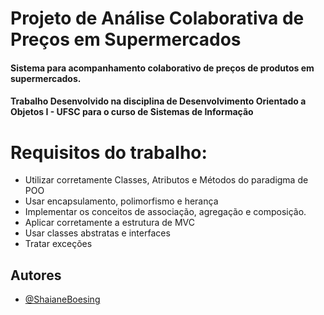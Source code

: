 # Projeto de Análise Colaborativa de Preços em Supermercados
#### Sistema para acompanhamento colaborativo de preços de produtos em supermercados.

#### Trabalho Desenvolvido na disciplina de Desenvolvimento Orientado a Objetos I - UFSC para o curso de Sistemas de Informação

# Requisitos do trabalho: 

- Utilizar corretamente Classes, Atributos e Métodos do paradigma de POO 
- Usar encapsulamento, polimorfismo e herança
- Implementar os conceitos de associação, agregação e composição.
- Aplicar corretamente a estrutura de MVC
- Usar classes abstratas e interfaces
- Tratar exceções

## Autores

- [@ShaianeBoesing](https://github.com/ShaianeBoesing)


